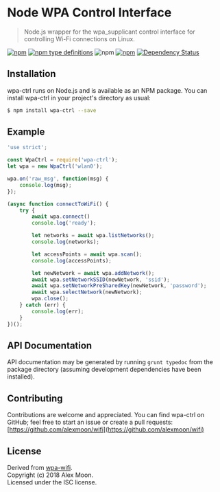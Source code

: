 # Node WPA Control Interface

> Node.js wrapper for the wpa_supplicant control interface for controlling Wi-Fi connections on Linux.

[![npm](https://img.shields.io/npm/v/wpa-ctrl.svg)](https://npmjs.com/package/wpa-ctrl)
[![npm type definitions](https://img.shields.io/npm/types/wpa-ctrl.svg)](https://typescriptlang.org)
![npm](https://img.shields.io/npm/dt/wpa-ctrl.svg)
[![npm](https://img.shields.io/npm/l/wpa-ctrl.svg)](https://opensource.org/licenses/ISC)
[![Dependency Status](https://img.shields.io/david/request/request.svg?style=flat-square)](https://david-dm.org/alexmoon/wifi)

## Installation

wpa-ctrl runs on Node.js and is available as an NPM package. You can install wpa-ctrl
in your project's directory as usual:

```bash
$ npm install wpa-ctrl --save
```

## Example

```js
'use strict';

const WpaCtrl = require('wpa-ctrl');
let wpa = new WpaCtrl('wlan0');

wpa.on('raw_msg', function(msg) {
    console.log(msg);
});

(async function connectToWiFi() {
    try {
        await wpa.connect()
        console.log('ready');

        let networks = await wpa.listNetworks();
        console.log(networks);

        let accessPoints = await wpa.scan();
        console.log(accessPoints);

        let newNetwork = await wpa.addNetwork();
        await wpa.setNetworkSSID(newNetwork, 'ssid');
        await wpa.setNetworkPreSharedKey(newNetwork, 'password');
        await wpa.selectNetwork(newNetwork);
        wpa.close();
    } catch (err) {
        console.log(err);
    }
})();
```

## API Documentation

API documentation may be generated by running `grunt typedoc` from the package directory (assuming development
dependencies have been installed).

## Contributing

Contributions are welcome and appreciated.
You can find wpa-ctrl on GitHub; feel free to start an issue or create a pull requests:<br>
[https://github.com/alexmoon/wifi](https://github.com/alexmoon/wifi)

## License

Derived from [wpa-wifi](https://github.com/Leaftech/wifi).<br>
Copyright (c) 2018 Alex Moon.<br>
Licensed under the ISC license.
